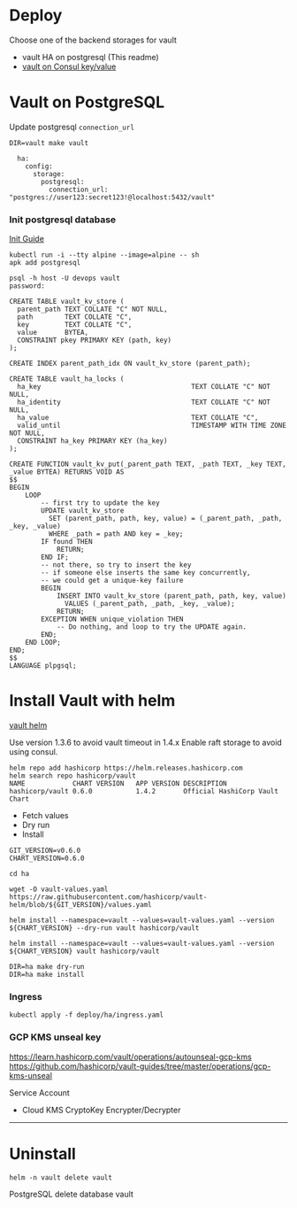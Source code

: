 Deploy
===

Choose one of the backend storages for vault
- vault HA on postgresql (This readme)
- [vault on Consul key/value](consul.md)

# Vault on PostgreSQL

Update postgresql `connection_url`

```
DIR=vault make vault

  ha:
    config:
      storage:
        postgresql:
          connection_url: "postgres://user123:secret123!@localhost:5432/vault"
```

### Init postgresql database

[Init Guide](https://www.vaultproject.io/docs/configuration/storage/postgresql)

```
kubectl run -i --tty alpine --image=alpine -- sh
apk add postgresql

psql -h host -U devops vault
password:
```

```
CREATE TABLE vault_kv_store (
  parent_path TEXT COLLATE "C" NOT NULL,
  path        TEXT COLLATE "C",
  key         TEXT COLLATE "C",
  value       BYTEA,
  CONSTRAINT pkey PRIMARY KEY (path, key)
);

CREATE INDEX parent_path_idx ON vault_kv_store (parent_path);

CREATE TABLE vault_ha_locks (
  ha_key                                      TEXT COLLATE "C" NOT NULL,
  ha_identity                                 TEXT COLLATE "C" NOT NULL,
  ha_value                                    TEXT COLLATE "C",
  valid_until                                 TIMESTAMP WITH TIME ZONE NOT NULL,
  CONSTRAINT ha_key PRIMARY KEY (ha_key)
);

CREATE FUNCTION vault_kv_put(_parent_path TEXT, _path TEXT, _key TEXT, _value BYTEA) RETURNS VOID AS
$$
BEGIN
    LOOP
        -- first try to update the key
        UPDATE vault_kv_store
          SET (parent_path, path, key, value) = (_parent_path, _path, _key, _value)
          WHERE _path = path AND key = _key;
        IF found THEN
            RETURN;
        END IF;
        -- not there, so try to insert the key
        -- if someone else inserts the same key concurrently,
        -- we could get a unique-key failure
        BEGIN
            INSERT INTO vault_kv_store (parent_path, path, key, value)
              VALUES (_parent_path, _path, _key, _value);
            RETURN;
        EXCEPTION WHEN unique_violation THEN
            -- Do nothing, and loop to try the UPDATE again.
        END;
    END LOOP;
END;
$$
LANGUAGE plpgsql;
```

# Install Vault with helm

[vault helm](https://github.com/hashicorp/vault-helm)

Use version 1.3.6 to avoid vault timeout in 1.4.x
Enable raft storage to avoid using consul.
```
helm repo add hashicorp https://helm.releases.hashicorp.com
helm search repo hashicorp/vault
NAME           	CHART VERSION	APP VERSION	DESCRIPTION
hashicorp/vault	0.6.0        	1.4.2      	Official HashiCorp Vault Chart
```

- Fetch values
- Dry run
- Install

```
GIT_VERSION=v0.6.0
CHART_VERSION=0.6.0

cd ha

wget -O vault-values.yaml https://raw.githubusercontent.com/hashicorp/vault-helm/blob/${GIT_VERSION}/values.yaml

helm install --namespace=vault --values=vault-values.yaml --version ${CHART_VERSION} --dry-run vault hashicorp/vault

helm install --namespace=vault --values=vault-values.yaml --version ${CHART_VERSION} vault hashicorp/vault
```

```
DIR=ha make dry-run
DIR=ha make install
```

### Ingress

```
kubectl apply -f deploy/ha/ingress.yaml
```

### GCP KMS unseal key

https://learn.hashicorp.com/vault/operations/autounseal-gcp-kms
https://github.com/hashicorp/vault-guides/tree/master/operations/gcp-kms-unseal

Service Account 
- Cloud KMS CryptoKey Encrypter/Decrypter

---

# Uninstall

```
helm -n vault delete vault
```

PostgreSQL delete database vault
